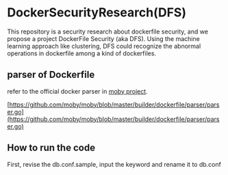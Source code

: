 # DockerSecurityResearch(DFS)

This repository is a security research about dockerfile security, and we propose a project DockerFile Security (aka DFS).
 Using the machine learning approach like clustering, DFS could recognize the abnormal operations in dockerfile among a kind of dockerfiles.

## parser of Dockerfile

refer to the official docker parser in [moby project](https://github.com/moby).

[https://github.com/moby/moby/blob/master/builder/dockerfile/parser/parser.go](https://github.com/moby/moby/blob/master/builder/dockerfile/parser/parser.go)



## How to run the code

First, revise the db.conf.sample, input the keyword and rename it to db.conf


